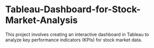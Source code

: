 # Tableau-Dashboard-for-Stock-Market-Analysis
This project involves creating an interactive dashboard in Tableau to analyze key performance indicators (KPIs) for stock market data.
